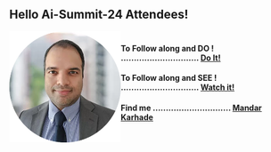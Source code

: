 ## Hello Ai-Summit-24 Attendees!
[comment]: ![MedCon-24](https://github.com/mandar-karhade/Medcon2024/blob/f6581a7f2836778f6197da8d8f78229aba215dd9/Images/MedCon24.png?raw=true)

<img align="left" src="https://github.com/mandar-karhade/Medcon2024/blob/ccfe0dd8df7577fae10c7f11789e64b52a66ee57/Images/Mandar.png?raw=true" width="200" height="200">


#

#### To Follow along and DO ! .............................. [Do It!]([https://colab.research.google.com/drive/1ctzv-2Wkp1JBFrq8z4OfHlqA9HwqBJ_S?usp=sharing](https://colab.research.google.com/github/mandar-karhade/AIsummit24/blob/main/Notebooks/2024_AI_Summit_completed.ipynb))

#### To Follow along and SEE ! .............................. [Watch it!](https://colab.research.google.com/drive/1FJhQ8FfjuNDvJ-sOiFd4sqPgfMM8SnCP?usp=sharing)

#### Find me .............................. [Mandar Karhade](https://www.linkedin.com/in/mandarkarhade/)

#

